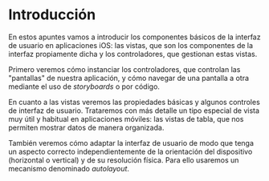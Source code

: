 # Introducción

En estos apuntes vamos a introducir los componentes básicos de la interfaz de usuario en aplicaciones iOS: las vistas, que son los componentes de la interfaz propiamente dicha y los controladores, que gestionan estas vistas.

Primero veremos cómo instanciar los controladores, que controlan las "pantallas" de nuestra aplicación, y cómo navegar de una pantalla a otra mediante el uso de _storyboards_ o por código.

En cuanto a las vistas veremos las propiedades básicas y algunos controles de interfaz de usuario. Trataremos con más detalle un tipo especial de vista muy útil y habitual en aplicaciones móviles: las vistas de tabla, que nos permiten mostrar datos de manera organizada.

También veremos cómo adaptar la interfaz de usuario de modo que tenga un aspecto correcto independientemente de la orientación del dispositivo \(horizontal o vertical\) y de su resolución física. Para ello usaremos un mecanismo denominado _autolayout_.

